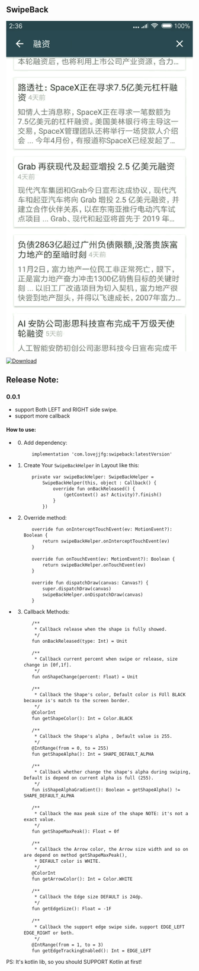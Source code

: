 ## SwipeBack

![gif](https://github.com/lovejjfg/SwipeBack/blob/master/art/swipeback.gif?raw=true)

[ ![Download](https://api.bintray.com/packages/lovejjfg/maven/SwipeBack/images/download.svg) ](https://bintray.com/lovejjfg/maven/SwipeBack/_latestVersion)

## Release Note:

### 0.0.1
 * support Both LEFT and RIGHT side swipe.
 * support more callback

#### How to use:
* 0. Add dependency:

            implementation 'com.lovejjfg:swipeback:latestVersion'


* 1. Create Your `SwipeBackHelper` in Layout like this:

            private var swipeBackHelper: SwipeBackHelper =
                SwipeBackHelper(this, object : Callback() {
                    override fun onBackReleased() {
                        (getContext() as? Activity)?.finish()
                    }
                })

* 2. Override method:

            override fun onInterceptTouchEvent(ev: MotionEvent?): Boolean {
                return swipeBackHelper.onInterceptTouchEvent(ev)
            }

            override fun onTouchEvent(ev: MotionEvent?): Boolean {
                return swipeBackHelper.onTouchEvent(ev)
            }

            override fun dispatchDraw(canvas: Canvas?) {
                super.dispatchDraw(canvas)
                swipeBackHelper.onDispatchDraw(canvas)
            }
* 3. Callback Methods:

            /**
             * Callback release when the shape is fully showed.
             */
            fun onBackReleased(type: Int) = Unit

            /**
             * Callback current percent when swipe or release, size change in [0f,1f].
             */
            fun onShapeChange(percent: Float) = Unit

            /**
             * Callback the Shape's color, Default color is FUll BLACK because is's match to the screen border.
             */
            @ColorInt
            fun getShapeColor(): Int = Color.BLACK

            /**
             * Callback the Shape's alpha , Default value is 255.
             */
            @IntRange(from = 0, to = 255)
            fun getShapeAlpha(): Int = SHAPE_DEFAULT_ALPHA

            /**
             * Callback whether change the shape's alpha during swiping, Default is depend on current alpha is full (255).
             */
            fun isShapeAlphaGradient(): Boolean = getShapeAlpha() != SHAPE_DEFAULT_ALPHA

            /**
             * Callback the max peak size of the shape NOTE: it's not a exact value.
             */
            fun getShapeMaxPeak(): Float = 0f

            /**
             * Callback the Arrow color, the Arrow size width and so on are depend on method getShapeMaxPeak(),
             * DEFAULT color is WHITE.
             */
            @ColorInt
            fun getArrowColor(): Int = Color.WHITE

            /**
             * Callback the Edge size DEFAULT is 24dp.
             */
            fun getEdgeSize(): Float = -1F

            /**
             * Callback the support edge swipe side，support EDGE_LEFT EDGE_RIGHT or both.
             */
            @IntRange(from = 1, to = 3)
            fun getEdgeTrackingEnabled(): Int = EDGE_LEFT

PS: It's kotlin lib, so you should SUPPORT Kotlin at first!
